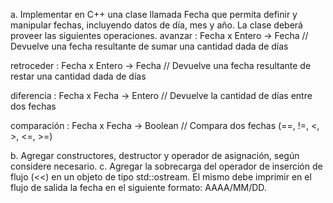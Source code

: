 a. Implementar en C++ una clase llamada Fecha que permita definir y manipular
fechas, incluyendo datos de día, mes y año. La clase deberá proveer las siguientes
operaciones.
avanzar : Fecha x Entero -> Fecha
 // Devuelve una fecha resultante de sumar una cantidad dada de días

 retroceder : Fecha x Entero -> Fecha
 // Devuelve una fecha resultante de restar una cantidad dada de días

 diferencia : Fecha x Fecha -> Entero
 // Devuelve la cantidad de días entre dos fechas

 comparación : Fecha x Fecha -> Boolean
 // Compara dos fechas (==, !=, <, >, <=, >=)

b. Agregar constructores, destructor y operador de asignación, según considere
necesario.
c. Agregar la sobrecarga del operador de inserción de flujo (<<) en un objeto de tipo
std::ostream. El mismo debe imprimir en el flujo de salida la fecha en el siguiente
formato: AAAA/MM/DD. 